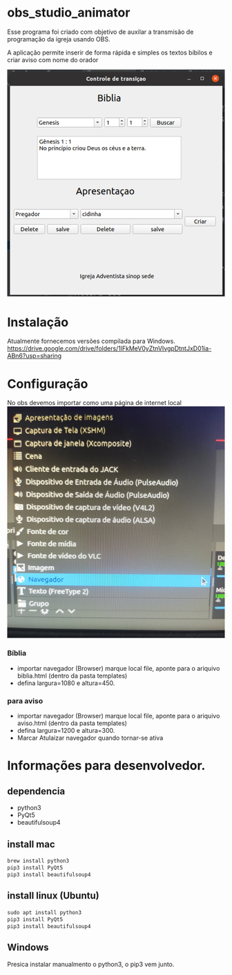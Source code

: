 # obs_studio_animator
Esse programa foi criado com objetivo de auxilar a transmisão de
programação da igreja usando OBS.

A aplicação permite inserir de forma rápida e simples os textos bíbilos e criar aviso com nome do orador

![](./doc/obs_animator.png)

 # Instalação
Atualmente fornecemos versões compilada para Windows.
https://drive.google.com/drive/folders/1lFkMeV0yZtnVIvgpDtntJxD01ia-ABn6?usp=sharing
 

# Configuração
No obs devemos importar como uma página de internet local
![](./doc/import.png)

### Bíblia
* importar navegador (Browser) marque local file, aponte para o ariquivo biblia.html (dentro da pasta templates)
* defina largura=1080 e altura=450. 



### para aviso
* importar navegador (Browser) marque local file, aponte para o ariquivo aviso.html (dentro da pasta templates)
* defina largura=1200 e altura=300. 
* Marcar Atulaizar navegador quando tornar-se ativa


# Informações para desenvolvedor.

## dependencia 
* python3
* PyQt5
* beautifulsoup4

## install mac
```
brew install python3
pip3 install PyQt5
pip3 install beautifulsoup4
```

## install linux (Ubuntu)
```
sudo apt install python3
pip3 install PyQt5
pip3 install beautifulsoup4
```

## Windows
Presica instalar manualmento o python3, o pip3 vem junto.

